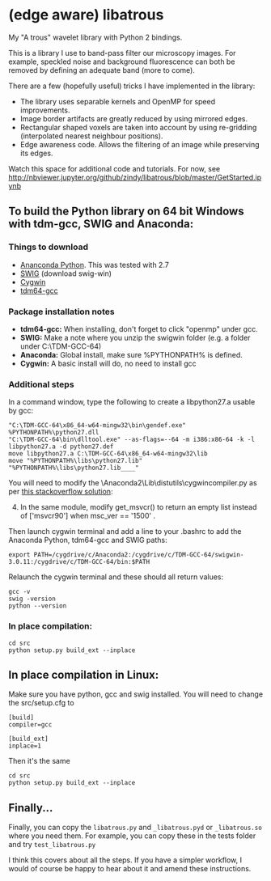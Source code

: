 # (edge aware) libatrous
My "A trous" wavelet library with Python 2 bindings.

This is a library I use to band-pass filter our microscopy images. For example, speckled noise and background fluorescence can both be removed by defining an adequate band (more to come).

There are a few (hopefully useful) tricks I have implemented in the library:

* The library uses separable kernels and OpenMP for speed improvements.
* Image border artifacts are greatly reduced by using mirrored edges.
* Rectangular shaped voxels are taken into account by using re-gridding (interpolated nearest neighbour positions).
* Edge awareness code. Allows the filtering of an image while preserving its edges.

Watch this space for additional code and tutorials.
For now, see http://nbviewer.jupyter.org/github/zindy/libatrous/blob/master/GetStarted.ipynb

## To build the Python library on 64 bit Windows with tdm-gcc, SWIG and Anaconda:
### Things to download
* [Ananconda Python](https://www.continuum.io/downloads). This was tested with 2.7
* [SWIG](http://www.swig.org/index.php) (download swig-win)
* [Cygwin](https://www.cygwin.com/)
* [tdm64-gcc](http://tdm-gcc.tdragon.net/download)

### Package installation notes
* **tdm64-gcc:** When installing, don't forget to click "openmp" under gcc.
* **SWIG:** Make a note where you unzip the swigwin folder (e.g. a folder under C:\TDM-GCC-64)
* **Anaconda:** Global install, make sure %PYTHONPATH% is defined.
* **Cygwin:** A basic install will do, no need to install gcc

### Additional steps

In a command window, type the following to create a libpython27.a usable by gcc:
```
"C:\TDM-GCC-64\x86_64-w64-mingw32\bin\gendef.exe" %PYTHONPATH%\python27.dll
"C:\TDM-GCC-64\bin\dlltool.exe" --as-flags=--64 -m i386:x86-64 -k -l libpython27.a -d python27.def
move libpython27.a C:\TDM-GCC-64\x86_64-w64-mingw32\lib
move "%PYTHONPATH%\libs\python27.lib" "%PYTHONPATH%\libs\python27.lib____"
```
You will need to modify the \Anaconda2\Lib\distutils\cygwincompiler.py as per [this stackoverflow solution](https://stackoverflow.com/questions/6034390/compiling-with-cython-and-mingw-produces-gcc-error-unrecognized-command-line-o):

  4) In the same module, modify get_msvcr() to return an empty list instead of ['msvcr90'] when msc_ver == '1500' .

Then launch cygwin terminal and add a line to your .bashrc to add the Anaconda Python, tdm64-gcc and SWIG paths:

`export PATH=/cygdrive/c/Anaconda2:/cygdrive/c/TDM-GCC-64/swigwin-3.0.11:/cygdrive/c/TDM-GCC-64/bin:$PATH`

Relaunch the cygwin terminal and these should all return values:

```
gcc -v
swig -version
python --version
```

### In place compilation:
```
cd src
python setup.py build_ext --inplace
```

## In place compilation in Linux:

Make sure you have python, gcc and swig installed. You will need to change the src/setup.cfg to
```
[build]
compiler=gcc

[build_ext]
inplace=1
```

Then it's the same
```
cd src
python setup.py build_ext --inplace
```

## Finally...
Finally, you can copy the ```libatrous.py``` and ```_libatrous.pyd``` or ```_libatrous.so``` where you need them.
For example, you can copy these in the tests folder and try ```test_libatrous.py```

I think this covers about all the steps. If you have a simpler workflow, I would of course be happy to hear about it and amend these instructions.
